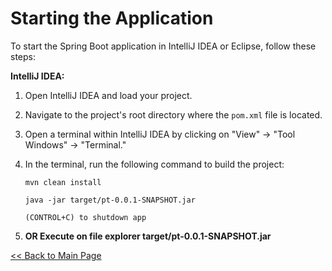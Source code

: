 # Starting the Application

To start the Spring Boot application in IntelliJ IDEA or Eclipse, follow these steps:

**IntelliJ IDEA:**

1. Open IntelliJ IDEA and load your project.

2. Navigate to the project's root directory where the `pom.xml` file is located.

3. Open a terminal within IntelliJ IDEA by clicking on "View" -> "Tool Windows" -> "Terminal."

4. In the terminal, run the following command to build the project:

   ```shell
   mvn clean install

   java -jar target/pt-0.0.1-SNAPSHOT.jar
   
   (CONTROL+C) to shutdown app
   
5. **OR Execute on file explorer target/pt-0.0.1-SNAPSHOT.jar**

[<< Back to Main Page](../README.md)
